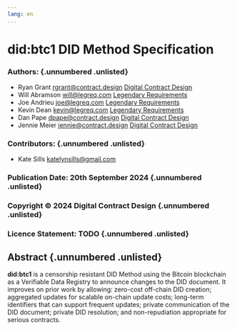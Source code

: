 ```yaml
---
lang: en
...
```


# did:btc1 DID Method Specification

### Authors: {.unnumbered .unlisted}

- Ryan Grant <rgrant@contract.design> [Digital Contract Design](https://contract.design/)
- Will Abramson <will@legreq.com> [Legendary Requirements](https://legreq.com/)
- Joe Andrieu <joe@legreq.com> [Legendary Requirements](https://legreq.com/)
- Kevin Dean <kevin@legreq.com> [Legendary Requirements](https://legreq.com/)
- Dan Pape <dpape@contract.design> [Digital Contract Design](https://contract.design/)
- Jennie Meier <jennie@contract.design> [Digital Contract Design](https://contract.design/)

### Contributors: {.unnumbered .unlisted}

- Kate Sills <katelynsills@gmail.com>

### Publication Date: 20th September 2024 {.unnumbered .unlisted}

### Copyright &copy; 2024 Digital Contract Design {.unnumbered .unlisted}

### Licence Statement: TODO {.unnumbered .unlisted}

## Abstract {.unnumbered .unlisted}

**did:btc1** is a censorship resistant DID Method using the Bitcoin blockchain
as a Verifiable Data Registry to announce changes to the DID document.
It improves on prior work by allowing: zero-cost off-chain DID creation;
aggregated updates for scalable on-chain update costs; long-term identifiers
that can support frequent updates; private communication of the DID document;
private DID resolution; and non-repudiation appropriate for serious contracts.
